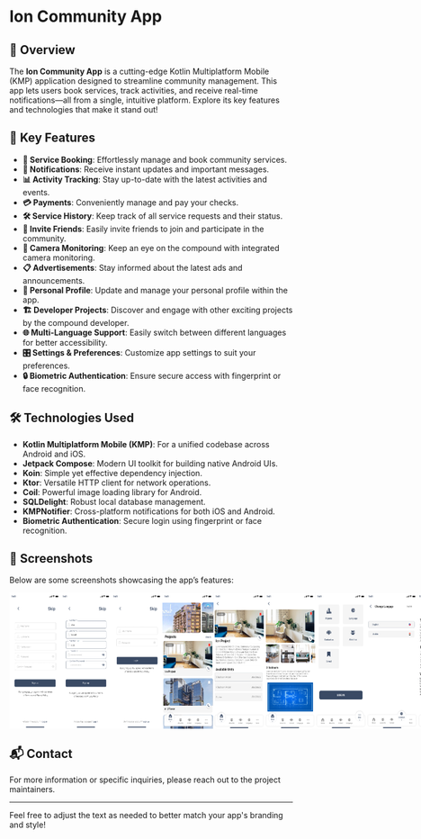 Ion Community App
=================

🚀 Overview
-----------

The **Ion Community App** is a cutting-edge Kotlin Multiplatform Mobile (KMP) application designed to streamline community management. This app lets users book services, track activities, and receive real-time notifications—all from a single, intuitive platform. Explore its key features and technologies that make it stand out!

🌟 Key Features
---------------

*   **📅 Service Booking**: Effortlessly manage and book community services.
*   **🔔 Notifications**: Receive instant updates and important messages.
*   **📊 Activity Tracking**: Stay up-to-date with the latest activities and events.
*   **💳 Payments**: Conveniently manage and pay your checks.
*   **🛠️ Service History**: Keep track of all service requests and their status.
*   **👥 Invite Friends**: Easily invite friends to join and participate in the community.
*   **🎥 Camera Monitoring**: Keep an eye on the compound with integrated camera monitoring.
*   **📋 Advertisements**: Stay informed about the latest ads and announcements.
*   **📂 Personal Profile**: Update and manage your personal profile within the app.
*   **🏗️ Developer Projects**: Discover and engage with other exciting projects by the compound developer.
*   **🌐 Multi-Language Support**: Easily switch between different languages for better accessibility.
*   **🎛️ Settings & Preferences**: Customize app settings to suit your preferences.
*   **🔒 Biometric Authentication**: Ensure secure access with fingerprint or face recognition.

🛠️ Technologies Used
---------------------

*   **Kotlin Multiplatform Mobile (KMP)**: For a unified codebase across Android and iOS.
*   **Jetpack Compose**: Modern UI toolkit for building native Android UIs.
*   **Koin**: Simple yet effective dependency injection.
*   **Ktor**: Versatile HTTP client for network operations.
*   **Coil**: Powerful image loading library for Android.
*   **SQLDelight**: Robust local database management.
*   **KMPNotifier**: Cross-platform notifications for both iOS and Android.
*   **Biometric Authentication**: Secure login using fingerprint or face recognition.

📸 Screenshots
--------------

Below are some screenshots showcasing the app’s features:

<div style="display: flex; justify-content: space-between;">
    <img src="img/1.png" alt="iPhone Screenshot 1"  style="width: 18%;">
    <img src="img/2.png" alt="iPhone Screenshot 2"  style="width: 18%;">
    <img src="img/3.png" alt="iPhone Screenshot 3"  style="width: 18%;">
    <img src="img/4.png" alt="iPhone Screenshot 4"  style="width: 18%;">
    <img src="img/5.png" alt="iPhone Screenshot 5"  style="width: 18%;">
    <img src="img/6.png" alt="iPhone Screenshot 6"  style="width: 18%;">
    <img src="img/7.png" alt="iPhone Screenshot 7"  style="width: 18%;">
    <img src="img/8.png" alt="iPhone Screenshot 8"  style="width: 18%;">
    <img src="img/9.png" alt="iPhone Screenshot 9"  style="width: 18%;">
    <img src="img/10.png" alt="iPhone Screenshot 10"  style="width: 18%;">
    <img src="img/11.png" alt="iPhone Screenshot 11"  style="width: 18%;">
    <img src="img/12.png" alt="iPhone Screenshot 12"  style="width: 18%;">
    <img src="img/13.png" alt="iPhone Screenshot 13"  style="width: 18%;">
    <img src="img/14.png" alt="iPhone Screenshot 14"  style="width: 18%;">
    <img src="img/15.png" alt="iPhone Screenshot 15"  style="width: 18%;">
    <img src="img/16.png" alt="iPhone Screenshot 16"  style="width: 18%;">
    <img src="img/17.png" alt="iPhone Screenshot 17"  style="width: 18%;">
    <img src="img/18.png" alt="iPhone Screenshot 18"  style="width: 18%;">
    <img src="img/19.png" alt="iPhone Screenshot 19"  style="width: 18%;">
    <img src="img/20.png" alt="iPhone Screenshot 20"  style="width: 18%;">
    <img src="img/21.png" alt="iPhone Screenshot 21"  style="width: 18%;">
    <img src="img/22.png" alt="iPhone Screenshot 22"  style="width: 18%;">
    <img src="img/23.png" alt="iPhone Screenshot 23"  style="width: 18%;">
    <img src="img/24.png" alt="iPhone Screenshot 24"  style="width: 18%;">
    <img src="img/25.png" alt="iPhone Screenshot 25"  style="width: 18%;">
</div>

📬 Contact
----------

For more information or specific inquiries, please reach out to the project maintainers.

* * *

Feel free to adjust the text as needed to better match your app's branding and style!
